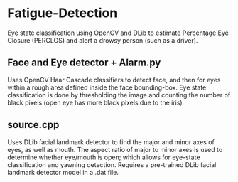 # Fatigue-Detection
Eye state classification using OpenCV and DLib to estimate Percentage Eye Closure (PERCLOS) and alert a drowsy person (such as a driver).

## Face and Eye detector + Alarm.py
Uses OpenCV Haar Cascade classifiers to detect face, and then for eyes within a rough area defined inside the face bounding-box. Eye state classification is done by thresholding the image and counting the number of black pixels (open eye has more black pixels due to the iris)

## source.cpp
Uses DLib facial landmark detector to find the major and minor axes of eyes, as well as mouth. The aspect ratio of major to minor axes is used to determine whether eye/mouth is open; which allows for eye-state classification and yawning detection.
Requires a pre-trained DLib facial landmark detector model in a .dat file. 
